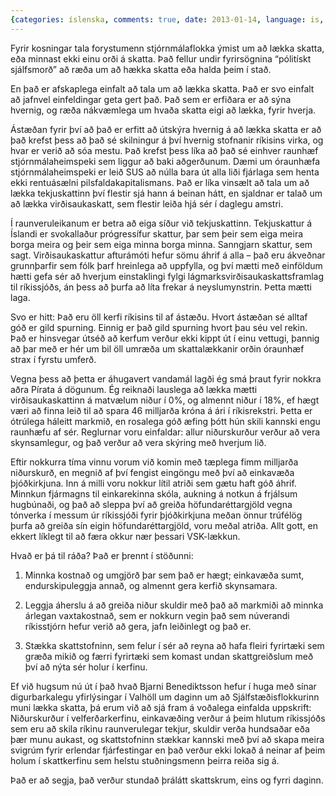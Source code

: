 ```yaml
---
{categories: íslenska, comments: true, date: 2013-01-14, language: is, title: Skattskrum}
---
```


Fyrir kosningar tala forystumenn stjórnmálaflokka ýmist um að lækka skatta, eða minnast ekki einu orði á skatta. Það fellur undir fyrirsögnina “pólitískt sjálfsmorð” að ræða um að hækka skatta eða halda þeim í stað.

En það er afskaplega einfalt að tala um að lækka skatta. Það er svo einfalt að jafnvel einfeldingar geta gert það. Það sem er erfiðara er að sýna hvernig, og ræða nákvæmlega um hvaða skatta eigi að lækka, fyrir hverja.

Ástæðan fyrir því að það er erfitt að útskýra hvernig á að lækka skatta er að það krefst þess að það sé skilningur á því hvernig stofnanir ríkisins virka, og hvar er verið að sóa mestu. Það krefst þess líka að það sé einhver raunhæf stjórnmálaheimspeki sem liggur að baki aðgerðunum. Dæmi um óraunhæfa stjórnmálaheimspeki er leið SUS að núlla bara út alla liði fjárlaga sem henta ekki rentuásælni pilsfaldakapitalismans. Það er líka vinsælt að tala um að lækka tekjuskattinn því flestir sjá hann á beinan hátt, en sjaldnar er talað um að lækka virðisaukaskatt, sem flestir leiða hjá sér í daglegu amstri.

Í raunveruleikanum er betra að eiga síður við tekjuskattinn. Tekjuskattur á Íslandi er svokallaður prógressífur skattur, þar sem þeir sem eiga meira borga meira og þeir sem eiga minna borga minna. Sanngjarn skattur, sem sagt. Virðisaukaskattur afturámóti hefur sömu áhrif á alla – það eru ákveðnar grunnþarfir sem fólk þarf hreinlega að uppfylla, og því mætti með einföldum hætti gefa sér að hverjum einstaklingi fylgi lágmarksvirðisaukaskattsframlag til ríkissjóðs, án þess að þurfa að líta frekar á neyslumynstrin. Þetta mætti laga.

Svo er hitt: Það eru öll kerfi ríkisins til af ástæðu. Hvort ástæðan sé alltaf góð er gild spurning. Einnig er það gild spurning hvort þau séu vel rekin. Það er hinsvegar útséð að kerfum verður ekki kippt út í einu vettugi, þannig að þar með er hér um bil öll umræða um skattalækkanir orðin óraunhæf strax í fyrstu umferð.

Vegna þess að þetta er áhugavert vandamál lagði ég smá þraut fyrir nokkra aðra Pírata á dögunum. Ég reiknaði lauslega að lækka mætti virðisaukaskattinn á matvælum niður í 0%, og almennt niður í 18%, ef hægt væri að finna leið til að spara 46 milljarða króna á ári í ríkisrekstri. Þetta er ótrúlega háleitt markmið, en rosalega góð æfing þótt hún skili kannski engu raunhæfu af sér. Reglurnar voru einfaldar: allur niðurskurður verður að vera skynsamlegur, og það verður að vera skýring með hverjum lið.

Eftir nokkurra tíma vinnu vorum við komin með tæplega fimm milljarða niðurskurð, en megnið af því fengist eingöngu með því að einkavæða þjóðkirkjuna. Inn á milli voru nokkur lítil atriði sem gætu haft góð áhrif. Minnkun fjármagns til einkarekinna skóla, aukning á notkun á frjálsum hugbúnaði, og það að sleppa því að greiða höfundaréttargjöld vegna tónverka í messum úr ríkissjóði fyrir þjóðkirkjuna meðan önnur trúfélög þurfa að greiða sín eigin höfundaréttargjöld, voru meðal atriða. Allt gott, en ekkert líklegt til að færa okkur nær þessari VSK-lækkun.

Hvað er þá til ráða? Það er þrennt í stöðunni:

1. Minnka kostnað og umgjörð þar sem það er hægt; einkavæða sumt, endurskipuleggja annað, og almennt gera kerfið skynsamara.

2. Leggja áherslu á að greiða niður skuldir með það að markmiði að minnka árlegan vaxtakostnað, sem er nokkurn vegin það sem núverandi ríkisstjórn hefur verið að gera, jafn leiðinlegt og það er.

3. Stækka skattstofninn, sem felur í sér að reyna að hafa fleiri fyrirtæki sem græða mikið og færri fyrirtæki sem komast undan skattgreiðslum með því að nýta sér holur í kerfinu.

Ef við hugsum nú út í það hvað Bjarni Benediktsson hefur í huga með sínar digurbarkalegu yfirlýsingar í Valhöll um daginn um að Sjálfstæðisflokkurinn muni lækka skatta, þá erum við að sjá fram á voðalega einfalda uppskrift: Niðurskurður í velferðarkerfinu, einkavæðing verður á þeim hlutum ríkissjóðs sem eru að skila ríkinu raunverulegar tekjur, skuldir verða hundsaðar eða þær munu aukast, og skattstofninn stækkar kannski með því að skapa meira svigrúm fyrir erlendar fjárfestingar en það verður ekki lokað á neinar af þeim holum í skattkerfinu sem helstu stuðningsmenn þeirra reiða sig á.

Það er að segja, það verður stundað þrálátt skattskrum, eins og fyrri daginn.
